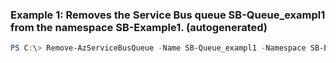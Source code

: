 ### Example 1: Removes the Service Bus queue SB-Queue_exampl1 from the namespace SB-Example1. (autogenerated)
```powershell
PS C:\> Remove-AzServiceBusQueue -Name SB-Queue_exampl1 -Namespace SB-Example1 -ResourceGroupName Default-ServiceBus-WestUS
```

